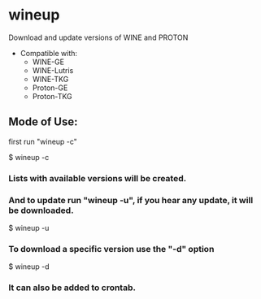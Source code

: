 # wineup
Download and update versions of WINE and PROTON

  * Compatible with:
    * WINE-GE
    * WINE-Lutris
    * WINE-TKG
    * Proton-GE
    * Proton-TKG

## Mode of Use:
first run "wineup -c"

$ wineup -c
### Lists with available versions will be created.
### And to update run "wineup -u", if you hear any update, it will be downloaded.

$ wineup -u
### To download a specific version use the "-d" option

$ wineup -d

### It can also be added to crontab.
